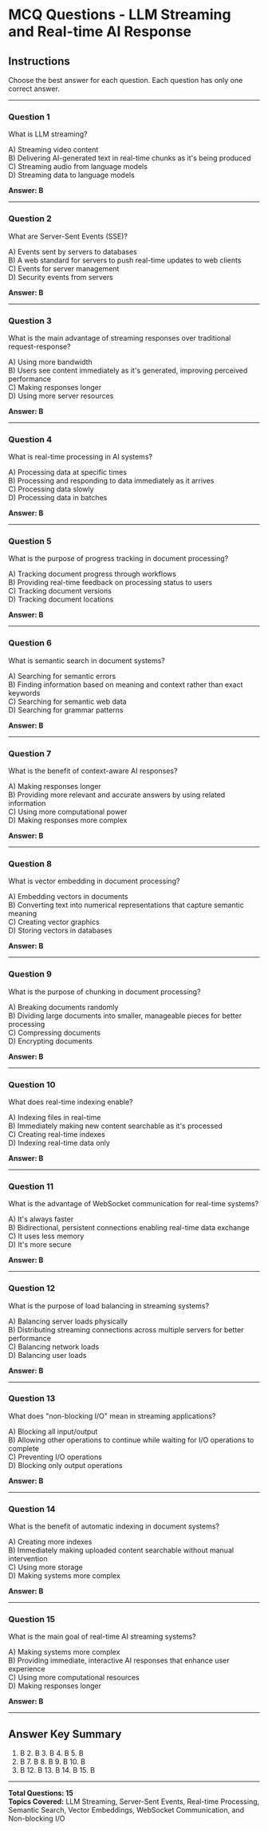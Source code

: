 # MCQ Questions - LLM Streaming and Real-time AI Response

## Instructions
Choose the best answer for each question. Each question has only one correct answer.

---

### Question 1
What is LLM streaming?

A) Streaming video content  
B) Delivering AI-generated text in real-time chunks as it's being produced  
C) Streaming audio from language models  
D) Streaming data to language models  

**Answer: B**

---

### Question 2
What are Server-Sent Events (SSE)?

A) Events sent by servers to databases  
B) A web standard for servers to push real-time updates to web clients  
C) Events for server management  
D) Security events from servers  

**Answer: B**

---

### Question 3
What is the main advantage of streaming responses over traditional request-response?

A) Using more bandwidth  
B) Users see content immediately as it's generated, improving perceived performance  
C) Making responses longer  
D) Using more server resources  

**Answer: B**

---

### Question 4
What is real-time processing in AI systems?

A) Processing data at specific times  
B) Processing and responding to data immediately as it arrives  
C) Processing data slowly  
D) Processing data in batches  

**Answer: B**

---

### Question 5
What is the purpose of progress tracking in document processing?

A) Tracking document progress through workflows  
B) Providing real-time feedback on processing status to users  
C) Tracking document versions  
D) Tracking document locations  

**Answer: B**

---

### Question 6
What is semantic search in document systems?

A) Searching for semantic errors  
B) Finding information based on meaning and context rather than exact keywords  
C) Searching for semantic web data  
D) Searching for grammar patterns  

**Answer: B**

---

### Question 7
What is the benefit of context-aware AI responses?

A) Making responses longer  
B) Providing more relevant and accurate answers by using related information  
C) Using more computational power  
D) Making responses more complex  

**Answer: B**

---

### Question 8
What is vector embedding in document processing?

A) Embedding vectors in documents  
B) Converting text into numerical representations that capture semantic meaning  
C) Creating vector graphics  
D) Storing vectors in databases  

**Answer: B**

---

### Question 9
What is the purpose of chunking in document processing?

A) Breaking documents randomly  
B) Dividing large documents into smaller, manageable pieces for better processing  
C) Compressing documents  
D) Encrypting documents  

**Answer: B**

---

### Question 10
What does real-time indexing enable?

A) Indexing files in real-time  
B) Immediately making new content searchable as it's processed  
C) Creating real-time indexes  
D) Indexing real-time data only  

**Answer: B**

---

### Question 11
What is the advantage of WebSocket communication for real-time systems?

A) It's always faster  
B) Bidirectional, persistent connections enabling real-time data exchange  
C) It uses less memory  
D) It's more secure  

**Answer: B**

---

### Question 12
What is the purpose of load balancing in streaming systems?

A) Balancing server loads physically  
B) Distributing streaming connections across multiple servers for better performance  
C) Balancing network loads  
D) Balancing user loads  

**Answer: B**

---

### Question 13
What does "non-blocking I/O" mean in streaming applications?

A) Blocking all input/output  
B) Allowing other operations to continue while waiting for I/O operations to complete  
C) Preventing I/O operations  
D) Blocking only output operations  

**Answer: B**

---

### Question 14
What is the benefit of automatic indexing in document systems?

A) Creating more indexes  
B) Immediately making uploaded content searchable without manual intervention  
C) Using more storage  
D) Making systems more complex  

**Answer: B**

---

### Question 15
What is the main goal of real-time AI streaming systems?

A) Making systems more complex  
B) Providing immediate, interactive AI responses that enhance user experience  
C) Using more computational resources  
D) Making responses longer  

**Answer: B**

---

## Answer Key Summary
1. B  2. B  3. B  4. B  5. B  
6. B  7. B  8. B  9. B  10. B  
11. B  12. B  13. B  14. B  15. B

---

**Total Questions: 15**  
**Topics Covered:** LLM Streaming, Server-Sent Events, Real-time Processing, Semantic Search, Vector Embeddings, WebSocket Communication, and Non-blocking I/O